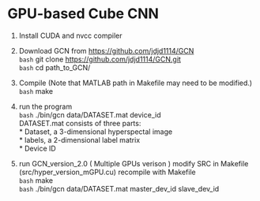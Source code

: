 # GPU-based Cube CNN

1. Install CUDA and nvcc compiler

2. Download GCN from https://github.com/jdjd1114/GCN
   <br>`bash`
   git clone https://github.com/jdjd1114/GCN.git
   <br>`bash`
   cd path_to_GCN/
   
3. Compile (Note that MATLAB path in Makefile may need to be modified.)
   <br>`bash`
   make
   
4. run the program
   <br>`bash` ./bin/gcn data/DATASET.mat device_id
   <br> DATASET.mat consists of three parts: 
   <br> * Dataset, a 3-dimensional hyperspectal image
   <br> * labels, a 2-dimensional label matrix
   <br> * Device ID

5. run GCN_version_2.0 ( Multiple GPUs verison )
   modify SRC in Makefile (src/hyper_version_mGPU.cu)
   recompile with Makefile
   <br>`bash` make
   <br>`bash` ./bin/gcn data/DATASET.mat master_dev_id slave_dev_id
